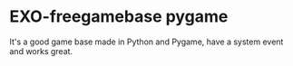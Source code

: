 # EXO-freegamebase pygame
 It's a good game base made in Python and Pygame, have a system event and works great.
